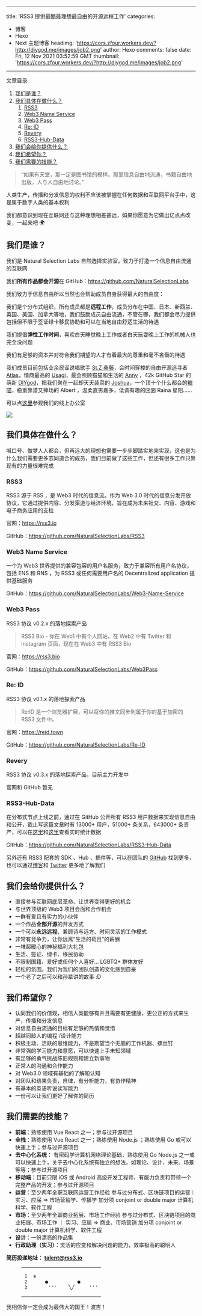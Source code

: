 
---
title: 'RSS3 提供最酷最理想最自由的开源远程工作'
categories: 
 - 博客
 - Hexo
 - Next 主题博客
headimg: 'https://cors.zfour.workers.dev/?http://diygod.me/images/job2.png'
author: Hexo
comments: false
date: Fri, 12 Nov 2021 03:52:59 GMT
thumbnail: 'https://cors.zfour.workers.dev/?http://diygod.me/images/job2.png'
---

<div>   
<div class="post-toc-content"><div class="post-toc-title">文章目录</div><ol class="nav"><li class="nav-item nav-level-2"><a class="nav-link" href="http://diygod.me/job/#%E6%88%91%E4%BB%AC%E6%98%AF%E8%B0%81%EF%BC%9F"><span class="nav-text">我们是谁？</span></a></li><li class="nav-item nav-level-2"><a class="nav-link" href="http://diygod.me/job/#%E6%88%91%E4%BB%AC%E5%85%B7%E4%BD%93%E5%9C%A8%E5%81%9A%E4%BB%80%E4%B9%88%EF%BC%9F"><span class="nav-text">我们具体在做什么？</span></a><ol class="nav-child"><li class="nav-item nav-level-3"><a class="nav-link" href="http://diygod.me/job/#RSS3"><span class="nav-text">RSS3</span></a></li><li class="nav-item nav-level-3"><a class="nav-link" href="http://diygod.me/job/#Web3-Name-Service"><span class="nav-text">Web3 Name Service</span></a></li><li class="nav-item nav-level-3"><a class="nav-link" href="http://diygod.me/job/#Web3-Pass"><span class="nav-text">Web3 Pass</span></a></li><li class="nav-item nav-level-3"><a class="nav-link" href="http://diygod.me/job/#Re-ID"><span class="nav-text">Re: ID</span></a></li><li class="nav-item nav-level-3"><a class="nav-link" href="http://diygod.me/job/#Revery"><span class="nav-text">Revery</span></a></li><li class="nav-item nav-level-3"><a class="nav-link" href="http://diygod.me/job/#RSS3-Hub-Data"><span class="nav-text">RSS3-Hub-Data</span></a></li></ol></li><li class="nav-item nav-level-2"><a class="nav-link" href="http://diygod.me/job/#%E6%88%91%E4%BB%AC%E4%BC%9A%E7%BB%99%E4%BD%A0%E6%8F%90%E4%BE%9B%E4%BB%80%E4%B9%88%EF%BC%9F"><span class="nav-text">我们会给你提供什么？</span></a></li><li class="nav-item nav-level-2"><a class="nav-link" href="http://diygod.me/job/#%E6%88%91%E4%BB%AC%E5%B8%8C%E6%9C%9B%E4%BD%A0%EF%BC%9F"><span class="nav-text">我们希望你？</span></a></li><li class="nav-item nav-level-2"><a class="nav-link" href="http://diygod.me/job/#%E6%88%91%E4%BB%AC%E9%9C%80%E8%A6%81%E7%9A%84%E6%8A%80%E8%83%BD%EF%BC%9F"><span class="nav-text">我们需要的技能？</span></a></li></ol></div><blockquote><p>“如果有天堂，那一定是图书馆的模样。那里信息自由地流通，书籍自由地出版，人与人自由地讨论。”</p></blockquote><p>人类生产，传播和分发信息的权利不应该被掌握在任何数据和互联网平台手中，这是属于数字人类的基本权利</p><p>我们都意识到现在互联网还与这种理想相差甚远，如果你愿意为它做出亿点点改变，一起来吧 🌍</p><h2 id="我们是谁？"><a href="http://diygod.me/job/#%E6%88%91%E4%BB%AC%E6%98%AF%E8%B0%81%EF%BC%9F" class="headerlink" title="我们是谁？"></a>我们是谁？</h2><p>我们是 Natural Selection Labs 自然选择实验室，致力于打造一个信息自由流通的互联网</p><p>我们<strong>所有作品都会开源</strong>在 GitHub：<a target="_blank" rel="noopener" href="https://github.com/NaturalSelectionLabs">https://github.com/NaturalSelectionLabs</a></p><p>我们致力于信息自由所以当然也会帮助成员自身获得最大的自由度：</p><p>我们是个分布式组织，所有成员都是<strong>远程工作</strong>，成员分布在中国、日本、新西兰、英国、美国、加拿大等地，我们鼓励成员自由流通，不管在哪，我们都会尽力提供包括但不限于签证绿卡移民协助和可以在当地自由舒适生活的待遇</p><p>我们提倡<strong>弹性工作时间</strong>，喜欢白天睡觉晚上工作或者白天玩耍晚上工作的机械人也完全没问题</p><p>我们有足够的资本并对符合我们期望的人才有着最大的尊重和毫不吝啬的待遇</p><p>我们成员目前包括业余民谣说唱歌手 <a target="_blank" rel="noopener" href="https://music.163.com/#/artist?id=12701196">St.Z 桑藤</a>，会时间穿梭的自由开源追寻者 <a target="_blank" rel="noopener" href="https://atlasoin.xyz/">Atlas</a>，情商最高的 <a target="_blank" rel="noopener" href="https://tuzi.moe/">Usagi</a>，最会照顾猫猫和生活的 <a target="_blank" rel="noopener" href="http://zui-c.com/">Anny</a> ，42k GitHub Star 的萌新 <a target="_blank" rel="noopener" href="https://github.com/DIYgod">DIYgod</a>，把我们聚在一起却天天装菜的 <a target="_blank" rel="noopener" href="https://joshua.rss3.bio/">Joshua</a>，一个顶十个什么都会的<a target="_blank" rel="noopener" href="https://candinya.com/">糖喵</a>，稳重靠谱又捧场的 Albert ，温柔直男嘉多，低调有趣的囧囧 Raina 星阳……</p><p>可以点<a target="_blank" rel="noopener" href="https://gather.town/invite?token=qK0VM80sY7Aj0-hbBUCLaRt7qg6m55W2">这里</a>参观我们的线上办公室</p><p><picture><source srcset="/images/job2.webp" type="image/webp"><img loading="lazy" src="https://cors.zfour.workers.dev/?http://diygod.me/images/job2.png" referrerpolicy="no-referrer"></picture></p><span id="more"></span><h2 id="我们具体在做什么？"><a href="http://diygod.me/job/#%E6%88%91%E4%BB%AC%E5%85%B7%E4%BD%93%E5%9C%A8%E5%81%9A%E4%BB%80%E4%B9%88%EF%BC%9F" class="headerlink" title="我们具体在做什么？"></a>我们具体在做什么？</h2><p>喊口号、做梦人人都会，但再远大的理想也需要一步步脚踏实地来实现，这也是为什么我们需要更多志同道合的成员，我们目前做了这些工作，但还有很多工作只靠现有的力量很难完成</p><h3 id="RSS3"><a href="http://diygod.me/job/#RSS3" class="headerlink" title="RSS3"></a>RSS3</h3><p>RSS3 源于 RSS ，是 Web3 时代的信息流。作为 Web 3.0 时代的信息分发开放协议，它通过提供内容、分发渠道与经济环境，旨在成为未来社交、内容、游戏和电子商务应用的支柱</p><p>官网：<a target="_blank" rel="noopener" href="https://rss3.io/">https://rss3.io</a></p><p>GitHub：<a target="_blank" rel="noopener" href="https://github.com/NaturalSelectionLabs/RSS3">https://github.com/NaturalSelectionLabs/RSS3</a></p><h3 id="Web3-Name-Service"><a href="http://diygod.me/job/#Web3-Name-Service" class="headerlink" title="Web3 Name Service"></a>Web3 Name Service</h3><p>一个为 Web3 世界提供的兼容包容的用户名服务，致力于兼容所有用户名协议，包括 ENS 和 RNS ，为 RSS3 或任何需要用户名的 Decentralized application 提供基础服务</p><p>GitHub：<a target="_blank" rel="noopener" href="https://github.com/NaturalSelectionLabs/Web3-Name-Service">https://github.com/NaturalSelectionLabs/Web3-Name-Service</a></p><h3 id="Web3-Pass"><a href="http://diygod.me/job/#Web3-Pass" class="headerlink" title="Web3 Pass"></a>Web3 Pass</h3><p>RSS3 协议 v0.2.x 的落地探索产品</p><blockquote><p>RSS3 Bio - 你在 Web1 中有个人网站，在 Web2 中有 Twitter 和 Instagram 页面，现在在 Web3 中有 RSS3 Bio</p></blockquote><p>官网：<a target="_blank" rel="noopener" href="https://rss3.bio/">https://rss3.bio</a></p><p>GitHub：<a target="_blank" rel="noopener" href="https://github.com/NaturalSelectionLabs/Web3Pass">https://github.com/NaturalSelectionLabs/Web3Pass</a></p><h3 id="Re-ID"><a href="http://diygod.me/job/#Re-ID" class="headerlink" title="Re: ID"></a>Re: ID</h3><p>RSS3 协议 v0.1.x 的落地探索产品</p><blockquote><p>Re:ID 是一个浏览器扩展，可以将你的推文同步到属于你的基于加密的 RSS3 文件中。</p></blockquote><p>官网：<a target="_blank" rel="noopener" href="https://reid.town/">https://reid.town</a></p><p>GitHub：<a target="_blank" rel="noopener" href="https://github.com/NaturalSelectionLabs/Re-ID">https://github.com/NaturalSelectionLabs/Re-ID</a></p><h3 id="Revery"><a href="http://diygod.me/job/#Revery" class="headerlink" title="Revery"></a>Revery</h3><p>RSS3 协议 v0.3.x 的落地探索产品，目前主力开发中</p><p>官网和 GitHub 暂无</p><h3 id="RSS3-Hub-Data"><a href="http://diygod.me/job/#RSS3-Hub-Data" class="headerlink" title="RSS3-Hub-Data"></a>RSS3-Hub-Data</h3><p>在分布式节点上线之前，通过在 GitHub 公开所有 RSS3 用户数据来实现信息自由和公开，截止写这篇文章时有 13000+ 用户，51000+ 条关系，643000+ 条资产，可以在<a target="_blank" rel="noopener" href="https://dashboard.rss3.dev/">这里</a>和<a target="_blank" rel="noopener" href="https://github.com/NaturalSelectionLabs/RSS3-Hub-Data/blob/main/statistics/overall.json">这里</a>查看实时统计数据</p><p>GitHub：<a target="_blank" rel="noopener" href="https://github.com/NaturalSelectionLabs/RSS3-Hub-Data">https://github.com/NaturalSelectionLabs/RSS3-Hub-Data</a></p><p>另外还有 RSS3 配套的 SDK 、Hub 、插件等，可以在团队的 <a target="_blank" rel="noopener" href="https://github.com/NaturalSelectionLabs/RSS3">GitHub</a> 找到更多，也可以通过<a target="_blank" rel="noopener" href="https://www.notion.so/fcbc0cea4cc4487c88f1872066254bf3">博客</a>和 <a target="_blank" rel="noopener" href="https://twitter.com/rss3_">Twitter</a> 更多地了解我们</p><h2 id="我们会给你提供什么？"><a href="http://diygod.me/job/#%E6%88%91%E4%BB%AC%E4%BC%9A%E7%BB%99%E4%BD%A0%E6%8F%90%E4%BE%9B%E4%BB%80%E4%B9%88%EF%BC%9F" class="headerlink" title="我们会给你提供什么？"></a>我们会给你提供什么？</h2><ul><li>直接参与互联网底层革命、让世界变得更好的机会</li><li>与世界顶级的 Web3 项目会面和合作机会</li><li>一群有爱且有实力的小伙伴</li><li>一个作品<strong>全部开源</strong>的开发方式</li><li>一个可以<strong>永远远程</strong>、兼顾诗与远方、时间灵活的工作模式</li><li>非常有竞争力，让你远离”生活的苟且“的薪酬</li><li>一堆超暖心的神秘福利大礼包</li><li>生活、签证、绿卡、移民协助</li><li>不限制国籍、爱好或任何个人喜好… LGBTQ+ 群体友好</li><li>轻松的氛围。我们为我们的团队创造的文化感到自豪</li><li>一个老了之后可以和孙辈讲的故事 :D</li></ul><h2 id="我们希望你？"><a href="http://diygod.me/job/#%E6%88%91%E4%BB%AC%E5%B8%8C%E6%9C%9B%E4%BD%A0%EF%BC%9F" class="headerlink" title="我们希望你？"></a>我们希望你？</h2><ul><li>认同我们的价值观，相信人类能够有并且需要有更健康，更公正的方式来生产，传播和分发信息</li><li>对信息自由流通的目标有足够的热情和觉悟</li><li>超越同龄人的编程 /设计能力</li><li>积极主动、活跃的思维能力，不是期望当个无脑的工作机器、螺丝钉</li><li>非常强的学习能力和意愿，可以快速上手未知领域</li><li>有足够的勇气挑战陈旧规则和建立新事物</li><li>正常人的沟通和合作能力</li><li>对 Web3.0 领域有基础的了解和认知</li><li>对团队和结果负责，自律，有分析能力，有协作精神</li><li>有基本的英语听说读写能力</li><li>一份可以让我们更好了解你的简历</li></ul><h2 id="我们需要的技能？"><a href="http://diygod.me/job/#%E6%88%91%E4%BB%AC%E9%9C%80%E8%A6%81%E7%9A%84%E6%8A%80%E8%83%BD%EF%BC%9F" class="headerlink" title="我们需要的技能？"></a>我们需要的技能？</h2><ul><li><strong>前端</strong>：熟练使用 Vue React 之一；参与过开源项目</li><li><strong>全栈</strong>：熟练使用 Vue React 之一；熟练使用 Node.js ；熟练使用 Go 或可以快速上手；参与过开源项目</li><li><strong>去中心化系统</strong>： 有密码学计算机网络理论基础，熟练使用 Go Node.js 之一或可以快速上手，关于去中心化系统有独立的想法，如理论、设计、未来、场景等等；参与过开源项目</li><li><strong>移动端</strong>：目前只限 iOS 或 Android 高级开发工程师，有能力负责和带领一个完整产品的开发；参与过开源项目</li><li><strong>运营</strong>：至少两年全职互联网运营工作经验 参与过分布式、区块链项目的运营｜实习、应届 ⇒ 市场营销学、传播学 加分项 conjoint or double major 计算机科学、软件工程</li><li><strong>市场</strong>：至少两年全职商业拓展、市场工作经验 参与过分布式、区块链项目的商业拓展、市场工作 ｜ 实习、应届 ⇒ 商业、市场营销 加分项 conjoint or double major 计算机科学、软件工程</li><li><strong>设计</strong>：一份漂亮的作品集</li><li><strong>行政助理（实习）</strong>：灵活的应变和解决问题的能力，效率极高的聪明人</li></ul><p><strong>简历投递地址： <a href="http://diygod.me/cdn-cgi/l/email-protection#94b2b7eca3a0afb2b7ada3afb2b7a5a4acafb2b7a5a4a5afb2b7eca2f1afb2b7a5a5a2afb2b7eca0a4afb2b7eca3a6afb2b7eca3a7afb2b7a5a5a1afb2b7a1a5afb2b7a0a2afb2b7a5a4a1afb2b7eca2f2af">talent@rss3.io</a></strong></p><figure class="highlight plaintext"><table><tbody><tr><td class="gutter"><pre><span class="line">1</span><br><span class="line">2</span><br><span class="line">3</span><br></pre></td><td class="code"><pre><span class="line">♛</span><br><span class="line">    ●          ●</span><br><span class="line">     '''    ╲╱     '''</span><br></pre></td></tr></tbody></table></figure><p>我相信你一定会成为最伟大的国王！波吉！</p>  
</div>
            